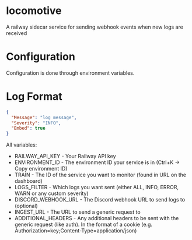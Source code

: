 # locomotive

A railway sidecar service for sending webhook events when new logs are received

# Configuration

Configuration is done through environment variables.

# Log Format

```json
{
  "Message": "log message",
  "Severity": "INFO",
  "Embed": true
}
```

All variables:

- RAILWAY_API_KEY - Your Railway API key
- ENVIRONMENT_ID - The environment ID your service is in (Ctrl+K -> Copy environment ID)
- TRAIN - The ID of the service you want to monitor (found in URL on the dashboard)
- LOGS_FILTER - Which logs you want sent (either ALL, INFO, ERROR, WARN or any custom severity)
- DISCORD_WEBHOOK_URL - The Discord webhook URL to send logs to (optional)
- INGEST_URL - The URL to send a generic request to
- ADDITIONAL_HEADERS - Any additional headers to be sent with the generic request (like auth). In the format of a cookie (e.g. Authorization=key;Content-Type=application/json)
